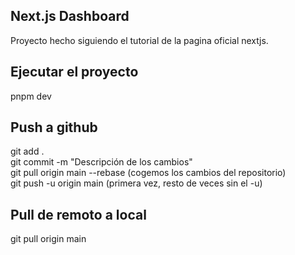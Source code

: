 ## Next.js Dashboard

Proyecto hecho siguiendo el tutorial de la pagina oficial nextjs.

## Ejecutar el proyecto
pnpm dev

## Push a github
git add .  
git commit -m "Descripción de los cambios"  
git pull origin main --rebase (cogemos los cambios del repositorio)  
git push -u origin main (primera vez, resto de veces sin el -u)  

## Pull de remoto a local
git pull origin main
